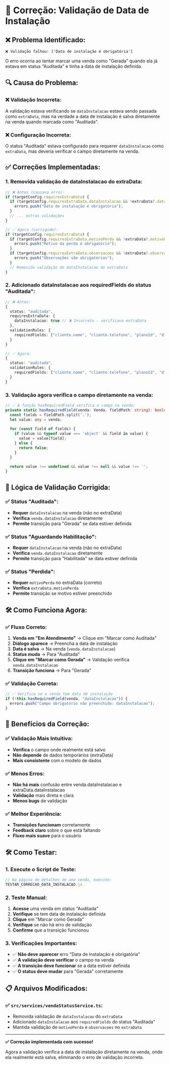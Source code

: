 # 🔧 Correção: Validação de Data de Instalação

## ❌ **Problema Identificado:**

```
❌ Validação falhou: ['Data de instalação é obrigatória']
```

O erro ocorria ao tentar marcar uma venda como "Gerada" quando ela já estava em status "Auditada" e tinha a data de instalação definida.

## 🔍 **Causa do Problema:**

### **❌ Validação Incorreta:**
A validação estava verificando se `dataInstalacao` estava sendo passada como `extraData`, mas na verdade a data de instalação é salva diretamente na venda quando marcada como "Auditada".

### **❌ Configuração Incorreta:**
O status "Auditada" estava configurado para requerer `dataInstalacao` como `extraData`, mas deveria verificar o campo diretamente na venda.

## ✅ **Correções Implementadas:**

### **1. Removida validação de dataInstalacao do extraData:**
```typescript
// ❌ Antes (causava erro):
if (targetConfig.requiresExtraData) {
  if (targetConfig.requiresExtraData.dataInstalacao && !extraData?.dataInstalacao) {
    errors.push("Data de instalação é obrigatória");
  }
  // ... outras validações
}

// ✅ Agora (corrigido):
if (targetConfig.requiresExtraData) {
  if (targetConfig.requiresExtraData.motivoPerda && !extraData?.motivoPerda) {
    errors.push("Motivo da perda é obrigatório");
  }
  if (targetConfig.requiresExtraData.observacoes && !extraData?.observacoes) {
    errors.push("Observações são obrigatórias");
  }
  // Removida validação de dataInstalacao do extraData
}
```

### **2. Adicionado dataInstalacao aos requiredFields do status "Auditada":**
```typescript
// ❌ Antes:
{
  status: "auditada",
  requiresExtraData: {
    dataInstalacao: true // ❌ Incorreto - verificava extraData
  },
  validationRules: {
    requiredFields: ["cliente.nome", "cliente.telefone", "planoId", "diaVencimento"]
  }
}

// ✅ Agora:
{
  status: "auditada",
  validationRules: {
    requiredFields: ["cliente.nome", "cliente.telefone", "planoId", "diaVencimento", "dataInstalacao"]
  }
}
```

### **3. Validação agora verifica o campo diretamente na venda:**
```typescript
// ✅ A função hasRequiredField verifica o campo na venda:
private static hasRequiredField(venda: Venda, fieldPath: string): boolean {
  const fields = fieldPath.split('.');
  let value: any = venda;
  
  for (const field of fields) {
    if (value && typeof value === 'object' && field in value) {
      value = value[field];
    } else {
      return false;
    }
  }
  
  return value !== undefined && value !== null && value !== '';
}
```

## 🎯 **Lógica de Validação Corrigida:**

### **✅ Status "Auditada":**
- **Requer** `dataInstalacao` na venda (não no extraData)
- **Verifica** `venda.dataInstalacao` diretamente
- **Permite** transição para "Gerada" se data estiver definida

### **✅ Status "Aguardando Habilitação":**
- **Requer** `dataInstalacao` na venda (não no extraData)
- **Verifica** `venda.dataInstalacao` diretamente
- **Permite** transição para "Habilitada" se data estiver definida

### **✅ Status "Perdida":**
- **Requer** `motivoPerda` no extraData (correto)
- **Verifica** `extraData.motivoPerda`
- **Permite** transição se motivo estiver preenchido

## 🛠️ **Como Funciona Agora:**

### **✅ Fluxo Correto:**
1. **Venda em "Em Atendimento"** → Clique em "Marcar como Auditada"
2. **Diálogo aparece** → Preencha a data de instalação
3. **Data é salva** → Na venda (`venda.dataInstalacao`)
4. **Status muda** → Para "Auditada"
5. **Clique em "Marcar como Gerada"** → Validação verifica `venda.dataInstalacao`
6. **Transição funciona** → Para "Gerada"

### **✅ Validação Correta:**
```typescript
// ✅ Verifica se a venda tem data de instalação
if (!this.hasRequiredField(venda, "dataInstalacao")) {
  errors.push("Campo obrigatório não preenchido: dataInstalacao");
}
```

## 🎯 **Benefícios da Correção:**

### **✅ Validação Mais Intuitiva:**
- **Verifica** o campo onde realmente está salvo
- **Não depende** de dados temporários (extraData)
- **Mais consistente** com o modelo de dados

### **✅ Menos Erros:**
- **Não há mais** confusão entre venda.dataInstalacao e extraData.dataInstalacao
- **Validação** mais direta e clara
- **Menos bugs** de validação

### **✅ Melhor Experiência:**
- **Transições funcionam** corretamente
- **Feedback claro** sobre o que está faltando
- **Fluxo mais suave** para o usuário

## 🛠️ **Como Testar:**

### **1. Execute o Script de Teste:**
```javascript
// Na página de detalhes de uma venda, execute:
TESTAR_CORRECAO_DATA_INSTALACAO.js
```

### **2. Teste Manual:**
1. **Acesse** uma venda em status "Auditada"
2. **Verifique** se tem data de instalação definida
3. **Clique** em "Marcar como Gerada"
4. **Verifique** se não há erro de validação
5. **Confirme** que a transição funcionou

### **3. Verificações Importantes:**
- ✅ **Não deve aparecer** erro "Data de instalação é obrigatória"
- ✅ **A validação deve verificar** o campo na venda
- ✅ **A transição deve funcionar** se a data estiver definida
- ✅ **O status deve mudar** para "Gerada" corretamente

## 📋 **Arquivos Modificados:**

### **✅ `src/services/vendaStatusService.ts`:**
- Removida validação de `dataInstalacao` do `extraData`
- Adicionado `dataInstalacao` aos `requiredFields` do status "Auditada"
- Mantida validação de `motivoPerda` e `observacoes` no `extraData`

---

**✅ Correção implementada com sucesso!**

Agora a validação verifica a data de instalação diretamente na venda, onde ela realmente está salva, eliminando o erro de validação incorreta. 